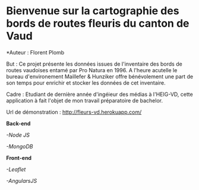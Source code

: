 # Bienvenue sur la cartographie des bords de routes fleuris du canton de Vaud

*Auteur : Florent Plomb

But : Ce projet présente les données issues de l'inventaire des bords de routes vaudoises entamé par Pro Natura en 1996.
A l'heure acutelle le bureau d'environement Maillefer & Hunziker offre bénévolement une part de son temps pour enrichir et stocker les données
de cet inventaire. 

Cadre : Etudiant de dernière année d'ingéieur des médias à l'HEIG-VD, cette application à fait l'objet de mon travail préparatoire de bachelor.

Url de démonstration : http://fleurs-vd.herokuapp.com/

**Back-end**

*-Node JS* 

*-MongoDB*

**Front-end**

*-Leaflet* 

*-AngularsJS*



